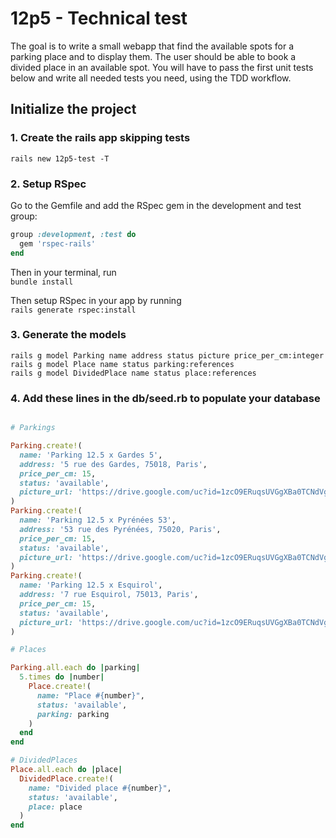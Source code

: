 # 12p5 - Technical test

The goal is to write a small webapp that find the available spots for a parking place and to display them. The user should be able to book a divided place in an available spot.
You will have to pass the first unit tests below and write all needed tests you need, using the TDD workflow.
## Initialize the project

### 1. Create the rails app skipping tests  
`rails new 12p5-test -T`  

### 2. Setup RSpec  
Go to the Gemfile and add the RSpec gem in the development and test group:  
```ruby
group :development, :test do
  gem 'rspec-rails'
end
```  
Then in your terminal, run  
`bundle install` 

Then setup RSpec in your app by running  
`rails generate rspec:install`  

### 3. Generate the models  
`rails g model Parking name address status picture price_per_cm:integer`  
`rails g model Place name status parking:references`  
`rails g model DividedPlace name status place:references`  

### 4. Add these lines in the db/seed.rb to populate your database
```ruby

# Parkings

Parking.create!(
  name: 'Parking 12.5 x Gardes 5',
  address: '5 rue des Gardes, 75018, Paris',
  price_per_cm: 15,
  status: 'available',
  picture_url: 'https://drive.google.com/uc?id=1zcO9ERuqsUVGgXBa0TCNdVgLvVHRvuzf'
)
Parking.create!(
  name: 'Parking 12.5 x Pyrénées 53',
  address: '53 rue des Pyrénées, 75020, Paris',
  price_per_cm: 15,
  status: 'available',
  picture_url: 'https://drive.google.com/uc?id=1zcO9ERuqsUVGgXBa0TCNdVgLvVHRvuzf'
)
Parking.create!(
  name: 'Parking 12.5 x Esquirol',
  address: '7 rue Esquirol, 75013, Paris',
  price_per_cm: 15,
  status: 'available',
  picture_url: 'https://drive.google.com/uc?id=1zcO9ERuqsUVGgXBa0TCNdVgLvVHRvuzf'
)

# Places

Parking.all.each do |parking|
  5.times do |number|
    Place.create!(
      name: "Place #{number}",
      status: 'available',
      parking: parking
    )
  end
end

# DividedPlaces
Place.all.each do |place|
  DividedPlace.create!(
    name: "Divided place #{number}",
    status: 'available',
    place: place
  )
end

```  